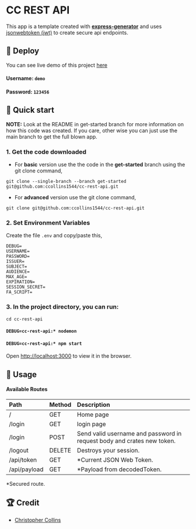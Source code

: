 # CC REST API

This app is a template created with **[express-generator](https://expressjs.com/en/starter/generator.html)** and uses [jsonwebtoken (jwt)](https://www.npmjs.com/package/jsonwebtoken) to create secure api endpoints.

## 💫 Deploy

You can see live demo of this project [here](https://ancient-bastion-93975.herokuapp.com/)

#### Username: `demo`

#### Password: `123456`

## 🚀 Quick start

**NOTE:** Look at the README in get-started branch for more information on how this code was created. If you care, other wise you can just use the main branch to get the full blown app.

### 1. Get the code downloaded

- For **basic** version use the the code in the **get-started** branch using the git clone command,

```shell
git clone --single-branch --branch get-started git@github.com:ccollins1544/cc-rest-api.git
```

- For **advanced** version use the git clone command,

```shell
git clone git@github.com:ccollins1544/cc-rest-api.git
```

### 2. **Set Environment Variables**

Create the file `.env` and copy/paste this,

```shell
DEBUG=
USERNAME=
PASSWORD=
ISSUER=
SUBJECT=
AUDIENCE=
MAX_AGE=
EXPIRATION=
SESSION_SECRET=
FA_SCRIPT=
```

### 3. In the project directory, you can run:

```shell
cd cc-rest-api
```

#### `DEBUG=cc-rest-api:* nodemon`

#### `DEBUG=cc-rest-api:* npm start`

Open [http://localhost:3000](http://localhost:3000) to view it in the browser.

## 🥑 Usage

#### Available Routes

| Path         | Method | Description                                                            |
| :----------- | ------ | :--------------------------------------------------------------------- |
| /            | GET    | Home page                                                              |
| /login       | GET    | login page                                                             |
| /login       | POST   | Send valid username and password in request body and crates new token. |
| /logout      | DELETE | Destroys your session.                                                 |
| /api/token   | GET    | \*Current JSON Web Token.                                              |
| /api/payload | GET    | \*Payload from decodedToken.                                           |

\*Secured route.

## 🏆 Credit

- [Christopher Collins](https://ccollins.io)
